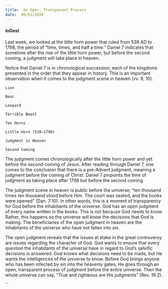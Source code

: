 ```yaml
---
title:  An Open, Transparent Process
date:  08/03/2020
---
```


#### inGest

Last week, we looked at the little horn power that ruled from 538 AD to 1798, the period of “time, times, and half a time.” Daniel 7 indicates that sometime after the rise of the little horn power, but before the second coming, a judgment will take place in heaven.

Notice that Daniel 7 is in chronological succession, each of the kingdoms presented in the order that they appear in history. This is an important observation when it comes to the judgment scene in heaven (vv. 9, 10).

`Lion`

`Bear`

`Leopard`

`Terrible Beast`

`Ten Horns`

`Little Horn (538–1798)`

`Judgment in Heaven`

`Second Coming`

The judgment comes chronologically after the little horn power and yet before the second coming of Jesus. After reading through Daniel 7, one comes to the conclusion that there is a pre-Advent judgment, meaning a judgment before the coming of Christ. Daniel 7 pinpoints the time of judgment as taking place after 1798 but before the second coming.

The judgment scene in heaven is public before the universe; “ten thousand times ten thousand stood before Him. The court was seated, and the books were opened” (Dan. 7:10). In other words, this is a moment of transparency for God before the inhabitants of the universe. God has an open judgment of every name written in the books. This is not because God needs to know. Rather, this happens so the universe will know the decisions that God is making. The beneficiaries of the open judgment in heaven are the inhabitants of the universe who have not fallen into sin.

The open judgment reveals that the issues at stake in the great controversy are issues regarding the character of God. God wants to ensure that every question the inhabitants of the universe have in regard to God’s salvific decisions is answered. God knows what decisions need to be made, but He wants the intelligences of the universe to know. Before God brings anyone who has been infected by sin into the heavenly gates, He goes through an open, transparent process of judgment before the entire universe. Then the whole universe can say, “True and righteous are His judgments” (Rev. 19:2).

``
